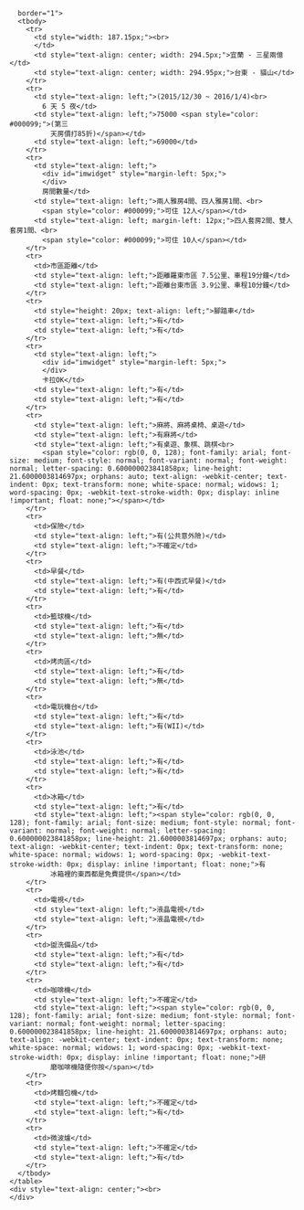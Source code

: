 <html>
  <head>
    <meta content="text/html; charset=UTF-8" http-equiv="content-type">
    <title>2016</title>
  </head>
  <body>
    <table style="text-align: left; margin-left: auto; margin-right: auto; width: 806px; height: 561px;"

      border="1">
      <tbody>
        <tr>
          <td style="width: 187.15px;"><br>
          </td>
          <td style="text-align: center; width: 294.5px;">宜蘭 - 三星兩億</td>
          <td style="text-align: center; width: 294.95px;">台東 - 貓山</td>
        </tr>
        <tr>
          <td style="text-align: left;">(2015/12/30 ~ 2016/1/4)<br>
            6 天 5 夜</td>
          <td style="text-align: left;">75000 <span style="color: #000099;">(第三
              天房價打85折)</span></td>
          <td style="text-align: left;">69000</td>
        </tr>
        <tr>
          <td style="text-align: left;">
            <div id="imwidget" style="margin-left: 5px;">
            </div>
            房間數量</td>
          <td style="text-align: left;">兩人雅房4間、四人雅房1間、<br>
            <span style="color: #000099;">可住 12人</span></td>
          <td style="text-align: left; margin-left: 12px;">四人套房2間、雙人套房1間、<br>
            <span style="color: #000099;">可住 10人</span></td>
        </tr>
        <tr>
          <td>市區距離</td>
          <td style="text-align: left;">距離羅東市區 7.5公里、車程19分鐘</td>
          <td style="text-align: left;">距離台東市區 3.9公里、車程10分鐘</td>
        </tr>
        <tr>
          <td style="height: 20px; text-align: left;">腳踏車</td>
          <td style="text-align: left;">有</td>
          <td style="text-align: left;">有</td>
        </tr>
        <tr>
          <td style="text-align: left;">
            <div id="imwidget" style="margin-left: 5px;">
            </div>
            卡拉OK</td>
          <td style="text-align: left;">有</td>
          <td style="text-align: left;">有</td>
        </tr>
        <tr>
          <td style="text-align: left;">麻將、麻將桌椅、桌遊</td>
          <td style="text-align: left;">有麻將</td>
          <td style="text-align: left;">有桌遊、象棋、跳棋<br>
            <span style="color: rgb(0, 0, 128); font-family: arial; font-size: medium; font-style: normal; font-variant: normal; font-weight: normal; letter-spacing: 0.600000023841858px; line-height: 21.6000003814697px; orphans: auto; text-align: -webkit-center; text-indent: 0px; text-transform: none; white-space: normal; widows: 1; word-spacing: 0px; -webkit-text-stroke-width: 0px; display: inline !important; float: none;"></span></td>
        </tr>
        <tr>
          <td>保險</td>
          <td style="text-align: left;">有(公共意外險)</td>
          <td style="text-align: left;">不確定</td>
        </tr>
        <tr>
          <td>早餐</td>
          <td style="text-align: left;">有(中西式早餐)</td>
          <td style="text-align: left;">有</td>
        </tr>
        <tr>
          <td>籃球機</td>
          <td style="text-align: left;">有</td>
          <td style="text-align: left;">無</td>
        </tr>
        <tr>
          <td>烤肉區</td>
          <td style="text-align: left;">有</td>
          <td style="text-align: left;">無</td>
        </tr>
        <tr>
          <td>電玩機台</td>
          <td style="text-align: left;">有</td>
          <td style="text-align: left;">有(WII)</td>
        </tr>
        <tr>
          <td>泳池</td>
          <td style="text-align: left;">有</td>
          <td style="text-align: left;">有</td>
        </tr>
        <tr>
          <td>冰箱</td>
          <td style="text-align: left;">有</td>
          <td style="text-align: left;"><span style="color: rgb(0, 0, 128); font-family: arial; font-size: medium; font-style: normal; font-variant: normal; font-weight: normal; letter-spacing: 0.600000023841858px; line-height: 21.6000003814697px; orphans: auto; text-align: -webkit-center; text-indent: 0px; text-transform: none; white-space: normal; widows: 1; word-spacing: 0px; -webkit-text-stroke-width: 0px; display: inline !important; float: none;">有
              冰箱裡的東西都是免費提供</span></td>
        </tr>
        <tr>
          <td>電視</td>
          <td style="text-align: left;">液晶電視</td>
          <td style="text-align: left;">液晶電視</td>
        </tr>
        <tr>
          <td>盥洗備品</td>
          <td style="text-align: left;">有</td>
          <td style="text-align: left;">有</td>
        </tr>
        <tr>
          <td>咖啡機</td>
          <td style="text-align: left;">不確定</td>
          <td style="text-align: left;"><span style="color: rgb(0, 0, 128); font-family: arial; font-size: medium; font-style: normal; font-variant: normal; font-weight: normal; letter-spacing: 0.600000023841858px; line-height: 21.6000003814697px; orphans: auto; text-align: -webkit-center; text-indent: 0px; text-transform: none; white-space: normal; widows: 1; word-spacing: 0px; -webkit-text-stroke-width: 0px; display: inline !important; float: none;">研
              磨咖啡機隨便你按</span></td>
        </tr>
        <tr>
          <td>烤麵包機</td>
          <td style="text-align: left;">不確定</td>
          <td style="text-align: left;">有</td>
        </tr>
        <tr>
          <td>微波爐</td>
          <td style="text-align: left;">不確定</td>
          <td style="text-align: left;">有</td>
        </tr>
      </tbody>
    </table>
    <div style="text-align: center;"><br>
    </div>
  </body>
</html>
